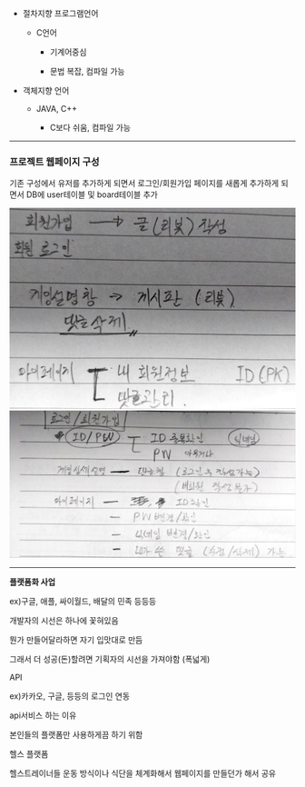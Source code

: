 - 절차지향 프로그램언어
  
  - C언어
    
    - 기계어중심
    
    - 문법 복잡, 컴파일 가능

- 객체지향 언어
  
  - JAVA, C++
    
    - C보다 쉬움, 컴파일 가능

------------------------

### 프로젝트 웹페이지 구성

기존 구성에서 유저를 추가하게 되면서 로그인/회원가입 페이지를 새롭게 추가하게 되면서 DB에 user테이블 및 board테이블 추가

<img src="사진/KakaoTalk_20231018_021121843_02.jpg">
<img src="사진/KakaoTalk_20231018_021121843_01.jpg">

----------------



**플랫폼화 사업**

ex)구글, 애플, 싸이월드, 배달의 민족 등등등

개발자의 시선은 하나에 꽃혀있음

뭔가 만들어달라하면 자기 입맛대로 만듬

그래서 더 성공(돈)할려면 기획자의 시선을 가져야함 (폭넓게)

API

ex)카카오, 구글, 등등의 로그인 연동

api서비스 하는 이유

본인들의 플랫폼만 사용하게끔 하기 위함

헬스 플랫폼

헬스트레이너들 운동 방식이나 식단을 체계화해서 웹페이지를 만들던가 해서 공유

